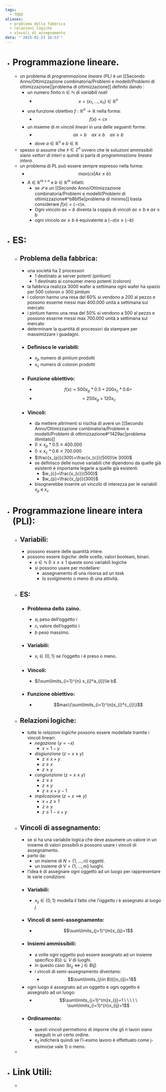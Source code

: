 ```yaml
---
tags:
  - TODO
aliases:
  - problema della fabbrica
  - relazioni logiche
  - vincoli di assegnamento
data: "`2025-02-23 16:53`"
---
```

- # Programmazione lineare.
	- un problema di _programmazione lineare (PL)_ è un [[Secondo Anno/Ottimizzazione combinatoria/Problemi e modelli/Problemi di ottimizzazione||problema di ottimizzazione]] definito dando :
		- un numero finito $n\in \mathbb{N}$ di _variabili reali_
			- $$x=(x_1,...,x_{n})\in \mathbb{R}^{n}$$
		- una funzione obiettivo $f: \mathbb{R}^{n}\to \mathbb{R}$ nella forma:
			- $$f(x)=cx$$
		- un insieme di $m$ _vincoli lineari_ in una delle seguenti forme:
			- $$ax=b \ \ \ \ ax\le b \ \ \ \ ax\ge b$$
			- dove $a\in \mathbb{R}^{n}$ e $b\in \mathbb{R}$
	- spesso si assume che $x\in \mathbb{Z}^{n}$ ovvero che le soluzioni ammissibili siano _vettori di interi_ e quindi si parla di _programmazione lineare intera_.
	- un problema di PL può essere sempre espresso nella forma:
		- $$max\{cx|Ax\le b \}$$
		- $A\in \mathbb{R}^{m \times n}$ e $b\in \mathbb{R}^{m}$ infatti:
			- se $\mathcal{P}$ e un [[Secondo Anno/Ottimizzazione combinatoria/Problemi e modelli/Problemi di ottimizzazione#^b8bf5e|problema di minimo]] basta considerare $f(x)=(-c)x$.
			- Ogni vincolo $ax=b$ diventa la coppia di vincoli $ax\le b$ e $ax\ge b$
			- ogni vincolo $ax\ge b$ è equivalente a $(-a)x\le (-b)$
- # ES:
	- ## Problema della fabbrica:
		- una società ha 2 processori
			- 1 destinato ai server potenti (pintium)
			- 1 destinato ai consumer meno potenti (coloron)
		- la fabbrica realizza 3000 wafer a settimana ogni wafer ha spazio per 500 coloron o 300 pintium
		- i coloron hanno una resa del 60% si vendono a 200 al pezzo e possono esserne messi max $400.000$ unità a settimana sul mercato  
		- i pintium hanno una resa del 50% si vendono a 500 al pezzo e possono esserne messi max $700.000$ unità a settimana sul mercato
		- determinare la quantità di processori da stampare per massimizzare i guadagni.
		- ### Definisco le variabili:
			- $x_{p}$ numero di pintium prodotti
			- $x_{c}$ numero di coloron prodotti
		- ### Funzione obiettivo:
			- $$f(x)=500x_{p}*0.5+200x_{c}*0.6=$$
			- $$= 250x_{p}+120x_{c}$$
		- ### Vincoli:
			- da mettere altrimenti si rischia di avere un [[Secondo Anno/Ottimizzazione combinatoria/Problemi e modelli/Problemi di ottimizzazione#^1429ac|problema illimitato]]
			- $0\le x_{p}*0.5\le 400.000$ 
			- $0\le x_{c}*0.6\le 700.000$
			- $\frac{x_{p}}{300}+\frac{x_{c}}{500}\le 3000$ 
			- se definisco delle nuove variabili che dipendono da quelle già esistenti è importante legarle a quelle già esistenti 
				- $w_{c}=\frac{x_{c}}{500}$ 
				- $w_{p}=\frac{x_{p}}{300}$
			- bisognerebbe inserire un vincolo di interezza per le variabili $x_{p}$ e $x_{c}$ 
- # Programmazione lineare intera (PLI):
	- ## Variabili:
		- possono essere delle quantità intere.
		- possono essere _logiche_: delle scelte, valori booleani, binari.
			- $x\in \mathbb{N}$    $0\le x \le 1$  queste sono variabili logiche
			- si possono usare per modellare:
				- assegnamento di una risorsa ad un _task_
				- lo svolgimento o meno di una attività.
	- ## ES:
		- ### Problema dello zaino.
			- $a_{i}$ peso dell’oggetto i
			- $c_{i}$ valore dell’oggetto i
			- $b$ peso massimo.
		- ### Variabili:
			- $x_{i}\in \{0,1\}$ se l’oggetto i è preso o meno.
		- ### Vincoli:
			- $(\sum\limits_{i=1}^{n} x_{i}*a_{i})\le b$ 
		- ### Funzione obiettivo:
			- $$max\{\sum\limits_{i=1}^{n}x_{i}*c_{i}\}$$
	- ## Relazioni logiche:
		- tutte le _relazioni logiche_ possono essere modellate tramite i vincoli lineari:
			- _negazione_ $(y=\neg x)$
				- $x=1-y$
			- _disgiunzione_ $(z=x \lor y)$
		        - $z\le x+y$
		        - $z\ge x$
		        - $z\ge y$
			- _congiunzione_ $(z=x \land y)$
		        - $z\le x$
		        - $z\le y$
		        - $z\ge x+y-1$ 
		    - _implicazione_ $(z=x\implies y)$
			    - $x+ z\ge 1$
			    - $z\ge y$
	            - $z\le 1-x+y$
	- ## Vincoli di assegnamento:
		- se si ha una variabile logica che deve assumere un valore in un insieme di valori possibili si possono usare i vincoli di assegnamento.
		- parto da:
			- un insieme di $N=\{1,...,n\}$ oggetti.
			- un insieme di $V=\{1,...,m\}$ luoghi.
		- l’idea è di assegnare ogni oggetto ad un luogo per rappresentare le varie _condizioni_.
		- ### Variabili: 
			- $x_{ij}\in \{0,1\}$ modella il fatto che _l’oggetto i_ è assegnato al _luogo j_.
		- ### Vincoli di semi-assegnamento:
			- $$\sum\limits_{j=1}^{m}x_{ij}=1$$
		- ### Insiemi ammissibili:
			- a volte ogni oggetto può essere assegnato ad un insieme specifico $B(i)\subseteq V$ di luoghi.
			- in questo caso $\exists x_{ij}\iff j\in B(j)$
			- i vincoli di semi-assegnamento diventano:
		        - $$\sum\limits_{j\in B(i)}x_{ij}=1$$
		- ogni luogo è assegnato ad un oggetto e ogni oggetto è assegnato ad un luogo:
			- $$\sum\limits_{j=1}^{m}x_{ij}=1 \ \ \ \ \ \sum\limits_{i=1}^{n}x_{ij}=1$$
		- ### Ordinamento:
			- questi vincoli permettono di imporre che gli $n$ lavori siano eseguiti in un certo ordine.
			- $x_{ij}$ indicherà quindi se l’i-esimo lavoro è effettuato come j-esimo(se vale 1) o meno.
	- 
- # Link Utili:
	- 